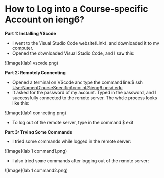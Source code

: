 # How to Log into a Course-specific Account on ieng6?

**Part 1: Installing VScode**
- I went to the Visual Studio Code website([Link](https://code.visualstudio.com)), and downloaded it to my computer.
- Opened the downloaded Visual Studio Code, and I saw this:

![Image](lab1 vscode.png)


**Part 2: Remotely Connecting**
- Opened a terminal on VScode and type the command line:$ ssh UserNameofCourseSpecificAccount@ieng6.ucsd.edu
- It asked for the password of my account. Typed in the password, and I successfully connected to the remote server. The whole process looks like this:

![Image](lab1 connecting.png)
- To log out of the remote server, type in the command $ exit


**Part 3: Trying Some Commands**
- I tried some commands while logged in the remote server:

![Image](lab 1 command1.png)

- I also tried some commands after logging out of the remote server:

![Image](lab 1 command2.png)
